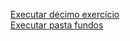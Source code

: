 <a href="https://miguel-rodrigues-de-melo.github.io/modulo-02-html-e-css/Exercicios/ex010/">Executar décimo exercício</a><br>
<a href="http://127.0.0.1:5500/ex022/fundo001.html">Executar pasta fundos</a>
